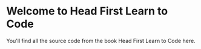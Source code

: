 # Welcome to Head First Learn to Code
You'll find all the source code from the book Head First Learn to Code here.
